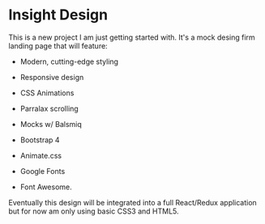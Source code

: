 # Insight Design

This is a new project I am just getting started with.
It's a mock desing firm landing page that will feature:

* Modern, cutting-edge styling
* Responsive design
* CSS Animations
* Parralax scrolling

* Mocks w/ Balsmiq
* Bootstrap 4
* Animate.css
* Google Fonts
* Font Awesome.


Eventually this design will be integrated into a full React/Redux application but for now am only using basic CSS3 and HTML5.
